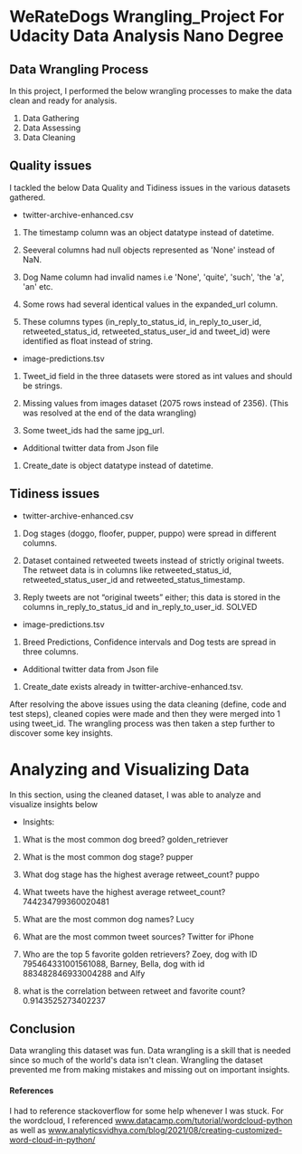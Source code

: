 # WeRateDogs Wrangling_Project For Udacity Data Analysis Nano Degree

## Data Wrangling Process
In this project, I performed the below wrangling processes to make the data clean and ready for analysis.
1. Data Gathering
2. Data Assessing
3. Data Cleaning

## Quality issues
I tackled the below Data Quality and Tidiness issues in the various datasets gathered.

* twitter-archive-enhanced.csv
1. The timestamp column was an object datatype instead of datetime.

2. Seeveral columns had null objects represented as 'None' instead of NaN.

3. Dog Name column had invalid names i.e 'None', 'quite', 'such', 'the 'a', 'an' etc. 

4. Some rows had several identical values in the expanded_url column.

5. These columns types (in_reply_to_status_id, in_reply_to_user_id, retweeted_status_id, retweeted_status_user_id and tweet_id) were identified as float instead of string.

* image-predictions.tsv
1. Tweet_id field in the three datasets were stored as int values and should be strings. 

2. Missing values from images dataset (2075 rows instead of 2356). (This was resolved at the end of the data wrangling)

3. Some tweet_ids had the same jpg_url. 

* Additional twitter data from Json file
1. Create_date is object datatype instead of datetime. 

## Tidiness issues
* twitter-archive-enhanced.csv
1. Dog stages (doggo, floofer, pupper, puppo) were spread in different columns.

2. Dataset contained retweeted tweets instead of strictly original tweets. The retweet data is in columns like retweeted_status_id, retweeted_status_user_id and retweeted_status_timestamp.

3. Reply tweets are not “original tweets” either; this data is stored in the columns in_reply_to_status_id and in_reply_to_user_id. SOLVED

* image-predictions.tsv
1. Breed Predictions, Confidence intervals and Dog tests are spread in three columns. 

* Additional twitter data from Json file
1. Create_date exists already in twitter-archive-enhanced.tsv. 

After resolving the above issues using the data cleaning (define, code and test steps), cleaned copies were made and then they were merged into 1 using tweet_id. The wrangling process was then taken a step further to discover some key insights. 

# Analyzing and Visualizing Data
In this section, using the cleaned dataset, I was able to analyze and visualize insights below

* Insights:
1. What is the most common dog breed? golden_retriever

2. What is the most common dog stage? pupper

3. What dog stage has the highest average retweet_count? puppo

4. What tweets have the highest average retweet_count? 744234799360020481

5. What are the most common dog names? Lucy

6. What are the most common tweet sources? Twitter for iPhone

7. Who are the top 5 favorite golden retrievers? Zoey, dog with ID 795464331001561088, Barney, Bella, dog with id 883482846933004288 and Alfy

8. what is the correlation between retweet and favorite count? 0.9143525273402237

## Conclusion
Data wrangling this dataset was fun. Data wrangling is a skill that is needed since so much of the world's data isn't clean. Wrangling the dataset prevented me from making mistakes and missing out on important insights.

#### References
I had to reference stackoverflow for some help whenever I was stuck. For the wordcloud, I referenced www.datacamp.com/tutorial/wordcloud-python as well as www.analyticsvidhya.com/blog/2021/08/creating-customized-word-cloud-in-python/
